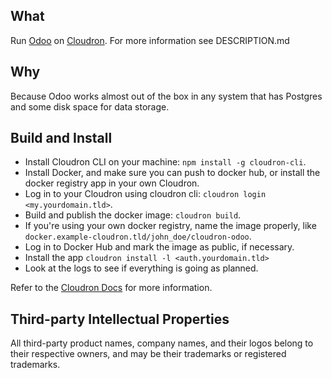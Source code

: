 ## What

Run [Odoo](https://www.odoo.com/) on [Cloudron](https://cloudron.io). For more information see DESCRIPTION.md

## Why

Because Odoo works almost out of the box in any system that has Postgres and some disk space for data storage.

## Build and Install

- Install Cloudron CLI on your machine: `npm install -g cloudron-cli`.
- Install Docker, and make sure you can push to docker hub, or install the docker registry app in your own Cloudron.
- Log in to your Cloudron using cloudron cli: `cloudron login <my.yourdomain.tld>`.
- Build and publish the docker image: `cloudron build`.
- If you're using your own docker registry, name the image properly,
  like `docker.example-cloudron.tld/john_doe/cloudron-odoo`.
- Log in to Docker Hub and mark the image as public, if necessary.
- Install the app `cloudron install -l <auth.yourdomain.tld>`
- Look at the logs to see if everything is going as planned.

Refer to the [Cloudron Docs](https://docs.cloudron.io/packaging/cli) for more information.

## Third-party Intellectual Properties

All third-party product names, company names, and their logos belong to their respective owners, and may be their
trademarks or registered trademarks.